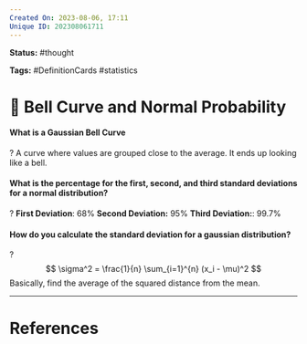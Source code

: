 ```yaml
---
Created On: 2023-08-06, 17:11
Unique ID: 202308061711
---
```

**Status:** #thought 

**Tags:**  #DefinitionCards #statistics

# 🔔 Bell Curve and Normal Probability

#### What is a Gaussian Bell Curve
?
A curve where values are grouped close to the average. It ends up looking like a bell.
<!--SR:!2024-04-07,158,248-->

#### What is the percentage for the first, second, and third standard deviations for a normal distribution?
?
**First Deviation**: 68%
**Second Deviation:** 95%
**Third Deviation:**: 99.7%
<!--SR:!2024-02-03,75,228-->


#### How do you calculate the standard deviation for a gaussian distribution?
?
$$ \sigma^2 = \frac{1}{n} \sum_{i=1}^{n} (x_i - \mu)^2 $$
Basically, find the average of the squared distance from the mean.
<!--SR:!2024-03-21,92,188-->








---
# References
